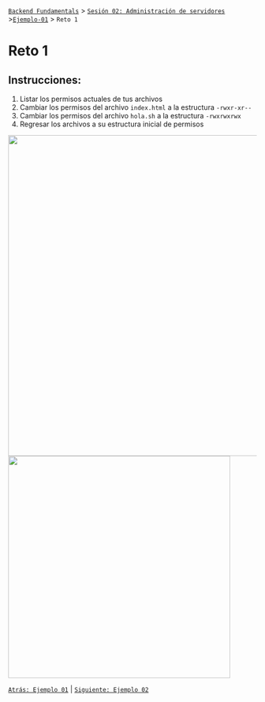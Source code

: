  [`Backend Fundamentals`](../../README.md) > [`Sesión 02: Administración de servidores`](../README.md) >[`Ejemplo-01`](../Ejemplo-01) > `Reto 1`
	
# Reto 1

## Instrucciones:

1. Listar los permisos actuales de tus archivos
2. Cambiar los permisos del archivo `index.html` a la estructura `-rwxr-xr--` 
3. Cambiar los permisos del archivo `hola.sh` a la estructura `-rwxrwxrwx`
4. Regresar los archivos a su estructura inicial de permisos

<img src="https://static.gospelidea.com/uploads/2018/03/chmod.png" width="650">
<img src="https://www.redeszone.net/app/uploads/2017/01/otorgar-permisos-fichero-o-carpeta-linux.png" width="450">        

[`Atrás: Ejemplo 01`](../Ejemplo-01) | [`Siguiente: Ejemplo 02`](../Ejemplo-02)
